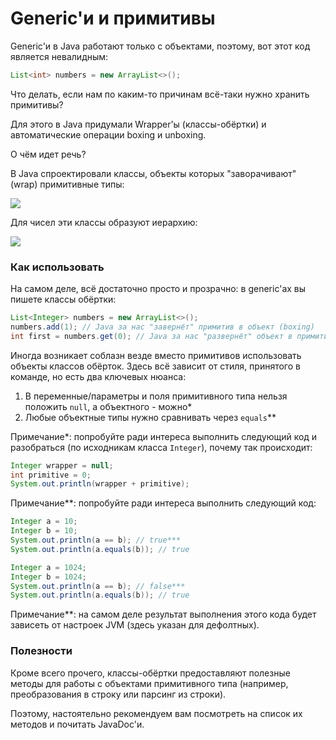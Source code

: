# Generic'и и примитивы

Generic'и в Java работают только с объектами, поэтому, вот этот код является невалидным:
```java
List<int> numbers = new ArrayList<>();
```

Что делать, если нам по каким-то причинам всё-таки нужно хранить примитивы?

Для этого в Java придумали Wrapper'ы (классы-обёртки) и автоматические операции boxing и unboxing.

О чём идет речь?

В Java спроектировали классы, объекты которых "заворачивают" (wrap) примитивные типы:

![](pic/wrappers.png) 

Для чисел эти классы образуют иерархию:

![](pic/numbers.png)

### Как использовать

На самом деле, всё достаточно просто и прозрачно: в generic'ах вы пишете классы обёртки:
```java
List<Integer> numbers = new ArrayList<>();
numbers.add(1); // Java за нас "завернёт" примитив в объект (boxing)
int first = numbers.get(0); // Java за нас "развернёт" объект в примитив (unboxing)
```

Иногда возникает соблазн везде вместо примитивов использовать объекты классов обёрток. Здесь всё зависит от стиля, принятого в команде, но есть два ключевых нюанса:
1. В переменные/параметры и поля примитивного типа нельзя положить `null`, а объектного - можно*
1. Любые объектные типы нужно сравнивать через `equals`** 

Примечание*: попробуйте ради интереса выполнить следующий код и разобраться (по исходникам класса `Integer`), почему так происходит:
```java
Integer wrapper = null;
int primitive = 0;
System.out.println(wrapper + primitive);
```

Примечание**: попробуйте ради интереса выполнить следующий код:
```java
Integer a = 10;
Integer b = 10;
System.out.println(a == b); // true***
System.out.println(a.equals(b)); // true
```

```java
Integer a = 1024;
Integer b = 1024;
System.out.println(a == b); // false***
System.out.println(a.equals(b)); // true
```
Примечание**: на самом деле результат выполнения этого кода будет зависеть от настроек JVM (здесь указан для дефолтных).

### Полезности

Кроме всего прочего, классы-обёртки предоставляют полезные методы для работы с объектами примитивного типа (например, преобразования в строку или парсинг из строки).

Поэтому, настоятельно рекомендуем вам посмотреть на список их методов и почитать JavaDoc'и.
